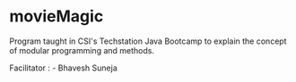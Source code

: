 # movieMagic

Program taught in CSI's Techstation Java Bootcamp to explain the concept of modular programming and methods.

Facilitator : - Bhavesh Suneja
